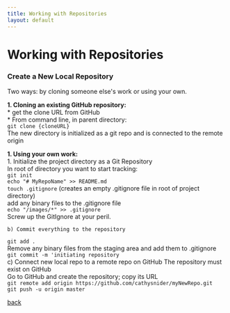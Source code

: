 ```yaml
---
title: Working with Repositories
layout: default
---
```


# Working with Repositories

### Create a New Local Repository

Two ways: by cloning someone else's work or using your own.

__1. Cloning an existing GitHub repository:__ <br />
     * get the clone URL from GitHub <br />
     * From command line, in parent directory: <br />
       `git clone {cloneURL}` <br />
       The new directory is initialized as a git repo and is connected to the remote origin <br />

__1. Using your own work:__ <br />
    1. Initialize the project directory as a Git Repository <br />
      In root of directory you want to start tracking: <br />
      `git init` <br />
      `echo "# MyRepoName" >> README.md` <br />
      `touch .gitignore` (creates an empty .gitignore file in root of project directory) <br />
      add any binary files to the .gitignore file <br />
      `echo "/images/*" >> .gitignore` <br />
      Screw up the GitIgnore at your peril.
      
    b) Commit everything to the repository
`git add .` <br />
Remove any binary files from the staging area and add them to .gitignore <br />
`git commit -m 'initiating repository` <br />
    c) Connect new local repo to a remote repo on GitHub
The repository must exist on GitHub <br />
Go to GitHub and create the repository; copy its URL <br />
`git remote add origin https://github.com/cathysnider/myNewRepo.git` <br />
`git push -u origin master` <br />

[back](./)
